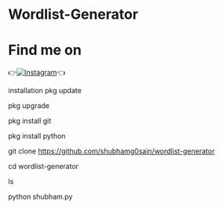 # Wordlist-Generator

# Find me on 

👉[![Instagram](https://img.shields.io/badge/INSTAGRAM-FOLLOW-red?style=for-the-badge&logo=instagram)](https://www.instagram.com/shubham_g0sain)👈

installation
pkg update

pkg upgrade

pkg install git

pkg install python

git clone https://github.com/shubhamg0sain/wordlist-generator

cd wordlist-generator

ls

python shubham.py

